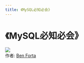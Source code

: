 ```yaml
---
title: 《MySQL必知必会》
---
```

# 《MySQL必知必会》
![](https://img9.doubanio.com/view/subject/l/public/s5968156.jpg)  
作者: [Ben Forta]()